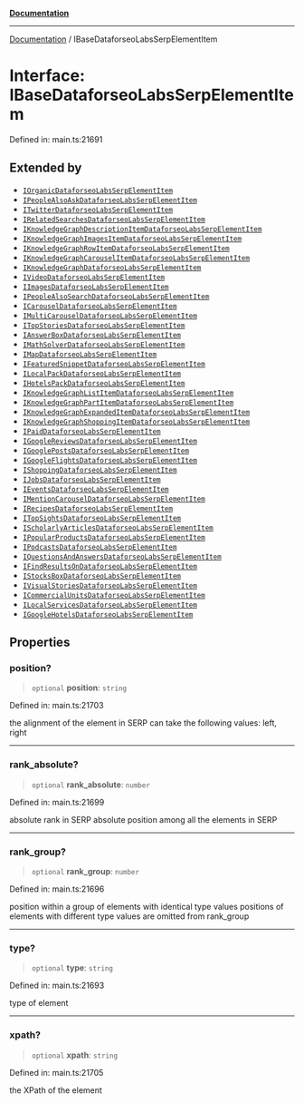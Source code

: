[**Documentation**](../README.md)

***

[Documentation](../README.md) / IBaseDataforseoLabsSerpElementItem

# Interface: IBaseDataforseoLabsSerpElementItem

Defined in: main.ts:21691

## Extended by

- [`IOrganicDataforseoLabsSerpElementItem`](IOrganicDataforseoLabsSerpElementItem.md)
- [`IPeopleAlsoAskDataforseoLabsSerpElementItem`](IPeopleAlsoAskDataforseoLabsSerpElementItem.md)
- [`ITwitterDataforseoLabsSerpElementItem`](ITwitterDataforseoLabsSerpElementItem.md)
- [`IRelatedSearchesDataforseoLabsSerpElementItem`](IRelatedSearchesDataforseoLabsSerpElementItem.md)
- [`IKnowledgeGraphDescriptionItemDataforseoLabsSerpElementItem`](IKnowledgeGraphDescriptionItemDataforseoLabsSerpElementItem.md)
- [`IKnowledgeGraphImagesItemDataforseoLabsSerpElementItem`](IKnowledgeGraphImagesItemDataforseoLabsSerpElementItem.md)
- [`IKnowledgeGraphRowItemDataforseoLabsSerpElementItem`](IKnowledgeGraphRowItemDataforseoLabsSerpElementItem.md)
- [`IKnowledgeGraphCarouselItemDataforseoLabsSerpElementItem`](IKnowledgeGraphCarouselItemDataforseoLabsSerpElementItem.md)
- [`IKnowledgeGraphDataforseoLabsSerpElementItem`](IKnowledgeGraphDataforseoLabsSerpElementItem.md)
- [`IVideoDataforseoLabsSerpElementItem`](IVideoDataforseoLabsSerpElementItem.md)
- [`IImagesDataforseoLabsSerpElementItem`](IImagesDataforseoLabsSerpElementItem.md)
- [`IPeopleAlsoSearchDataforseoLabsSerpElementItem`](IPeopleAlsoSearchDataforseoLabsSerpElementItem.md)
- [`ICarouselDataforseoLabsSerpElementItem`](ICarouselDataforseoLabsSerpElementItem.md)
- [`IMultiCarouselDataforseoLabsSerpElementItem`](IMultiCarouselDataforseoLabsSerpElementItem.md)
- [`ITopStoriesDataforseoLabsSerpElementItem`](ITopStoriesDataforseoLabsSerpElementItem.md)
- [`IAnswerBoxDataforseoLabsSerpElementItem`](IAnswerBoxDataforseoLabsSerpElementItem.md)
- [`IMathSolverDataforseoLabsSerpElementItem`](IMathSolverDataforseoLabsSerpElementItem.md)
- [`IMapDataforseoLabsSerpElementItem`](IMapDataforseoLabsSerpElementItem.md)
- [`IFeaturedSnippetDataforseoLabsSerpElementItem`](IFeaturedSnippetDataforseoLabsSerpElementItem.md)
- [`ILocalPackDataforseoLabsSerpElementItem`](ILocalPackDataforseoLabsSerpElementItem.md)
- [`IHotelsPackDataforseoLabsSerpElementItem`](IHotelsPackDataforseoLabsSerpElementItem.md)
- [`IKnowledgeGraphListItemDataforseoLabsSerpElementItem`](IKnowledgeGraphListItemDataforseoLabsSerpElementItem.md)
- [`IKnowledgeGraphPartItemDataforseoLabsSerpElementItem`](IKnowledgeGraphPartItemDataforseoLabsSerpElementItem.md)
- [`IKnowledgeGraphExpandedItemDataforseoLabsSerpElementItem`](IKnowledgeGraphExpandedItemDataforseoLabsSerpElementItem.md)
- [`IKnowledgeGraphShoppingItemDataforseoLabsSerpElementItem`](IKnowledgeGraphShoppingItemDataforseoLabsSerpElementItem.md)
- [`IPaidDataforseoLabsSerpElementItem`](IPaidDataforseoLabsSerpElementItem.md)
- [`IGoogleReviewsDataforseoLabsSerpElementItem`](IGoogleReviewsDataforseoLabsSerpElementItem.md)
- [`IGooglePostsDataforseoLabsSerpElementItem`](IGooglePostsDataforseoLabsSerpElementItem.md)
- [`IGoogleFlightsDataforseoLabsSerpElementItem`](IGoogleFlightsDataforseoLabsSerpElementItem.md)
- [`IShoppingDataforseoLabsSerpElementItem`](IShoppingDataforseoLabsSerpElementItem.md)
- [`IJobsDataforseoLabsSerpElementItem`](IJobsDataforseoLabsSerpElementItem.md)
- [`IEventsDataforseoLabsSerpElementItem`](IEventsDataforseoLabsSerpElementItem.md)
- [`IMentionCarouselDataforseoLabsSerpElementItem`](IMentionCarouselDataforseoLabsSerpElementItem.md)
- [`IRecipesDataforseoLabsSerpElementItem`](IRecipesDataforseoLabsSerpElementItem.md)
- [`ITopSightsDataforseoLabsSerpElementItem`](ITopSightsDataforseoLabsSerpElementItem.md)
- [`IScholarlyArticlesDataforseoLabsSerpElementItem`](IScholarlyArticlesDataforseoLabsSerpElementItem.md)
- [`IPopularProductsDataforseoLabsSerpElementItem`](IPopularProductsDataforseoLabsSerpElementItem.md)
- [`IPodcastsDataforseoLabsSerpElementItem`](IPodcastsDataforseoLabsSerpElementItem.md)
- [`IQuestionsAndAnswersDataforseoLabsSerpElementItem`](IQuestionsAndAnswersDataforseoLabsSerpElementItem.md)
- [`IFindResultsOnDataforseoLabsSerpElementItem`](IFindResultsOnDataforseoLabsSerpElementItem.md)
- [`IStocksBoxDataforseoLabsSerpElementItem`](IStocksBoxDataforseoLabsSerpElementItem.md)
- [`IVisualStoriesDataforseoLabsSerpElementItem`](IVisualStoriesDataforseoLabsSerpElementItem.md)
- [`ICommercialUnitsDataforseoLabsSerpElementItem`](ICommercialUnitsDataforseoLabsSerpElementItem.md)
- [`ILocalServicesDataforseoLabsSerpElementItem`](ILocalServicesDataforseoLabsSerpElementItem.md)
- [`IGoogleHotelsDataforseoLabsSerpElementItem`](IGoogleHotelsDataforseoLabsSerpElementItem.md)

## Properties

### position?

> `optional` **position**: `string`

Defined in: main.ts:21703

the alignment of the element in SERP
can take the following values:
left, right

***

### rank\_absolute?

> `optional` **rank\_absolute**: `number`

Defined in: main.ts:21699

absolute rank in SERP
absolute position among all the elements in SERP

***

### rank\_group?

> `optional` **rank\_group**: `number`

Defined in: main.ts:21696

position within a group of elements with identical type values
positions of elements with different type values are omitted from rank_group

***

### type?

> `optional` **type**: `string`

Defined in: main.ts:21693

type of element

***

### xpath?

> `optional` **xpath**: `string`

Defined in: main.ts:21705

the XPath of the element

